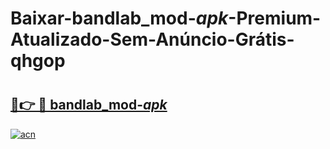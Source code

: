 # Baixar-bandlab_mod-_apk_-Premium-Atualizado-Sem-Anúncio-Grátis-qhgop

# <h2><a href="https://vz39d4.esa.edu.pl?src=bandlab_mod-_apk_&ref=qhgop">🔗👉 🔴 bandlab_mod-_apk_</a></h2>

[![acn](https://github.com/user-attachments/assets/0f9c940e-d8b0-45ae-aac7-cd30a18b3e1c)](https://vz39d4.esa.edu.pl?src=bandlab_mod-_apk_&ref=qhgop)


